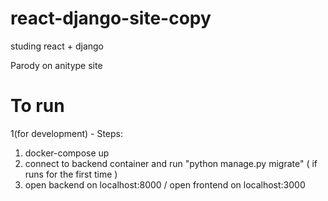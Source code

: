 # react-django-site-copy
studing react + django

Parody on anitype site


# To run

1(for development) - Steps:

1) docker-compose up 
2) connect to backend container and run "python manage.py migrate" ( if runs for the first time )
3) open backend on localhost:8000 / open frontend on localhost:3000

